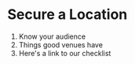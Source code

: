 # Secure a Location
1. Know your audience
1. Things good venues have
1. Here's a link to our checklist
